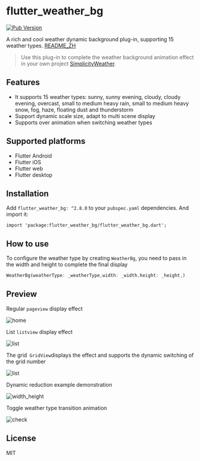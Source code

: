 # flutter_weather_bg

[![Pub Version](https://img.shields.io/pub/v/flutter_weather_bg?style=plastic)](https://pub.flutter-io.cn/packages/flutter_weather_bg)

A rich and cool weather dynamic background plug-in, supporting 15 weather types. [README_ZH](https://github.com/xiaweizi/flutter_weather_bg/blob/master/README_ZH.md)

> Use this plug-in to complete the weather background animation effect in your own project [SimplicityWeather](https://github.com/xiaweizi/SimplicityWeather).

## Features 

- It supports 15 weather types: sunny, sunny evening, cloudy, cloudy evening, overcast, small to medium heavy rain, small to medium heavy snow, fog, haze, floating dust and thunderstorm
- Support dynamic scale size, adapt to multi scene display
- Supports over animation when switching weather types

## Supported platforms 

- Flutter Android
- Flutter iOS
- Flutter web
- Flutter desktop

## Installation

Add  `flutter_weather_bg: ^2.8.0` to your `pubspec.yaml` dependencies. And import it:

```dar
import 'package:flutter_weather_bg/flutter_weather_bg.dart';
```

## How to use 

To configure the weather type by creating `WeatherBg`, you need to pass in the width and height to complete the final display

```dart
WeatherBg(weatherType: _weatherType,width: _width,height: _height,)
```

## Preview

Regular `pageview` display effect

![home](https://p6-juejin.byteimg.com/tos-cn-i-k3u1fbpfcp/92cbc9dbbd19419793ffec0e9f04457b~tplv-k3u1fbpfcp-zoom-1.image)



List `listview` display effect

![list](https://p1-juejin.byteimg.com/tos-cn-i-k3u1fbpfcp/e6076f6ca3af4d3a8778313006ab9663~tplv-k3u1fbpfcp-zoom-1.image)



The grid` GridView`displays the effect and supports the dynamic switching of the grid number

![list](https://p3-juejin.byteimg.com/tos-cn-i-k3u1fbpfcp/d2e396e151764a7e8f86e798282833b9~tplv-k3u1fbpfcp-zoom-1.image)



Dynamic reduction example demonstration

![width_height](https://p6-juejin.byteimg.com/tos-cn-i-k3u1fbpfcp/c8a4002423db4b77b0d2374f6da1c055~tplv-k3u1fbpfcp-zoom-1.image)



Toggle weather type transition animation

![check](https://p9-juejin.byteimg.com/tos-cn-i-k3u1fbpfcp/5c4e75165cbb4a87b8176baa636c432d~tplv-k3u1fbpfcp-zoom-1.image)



## License 

MIT